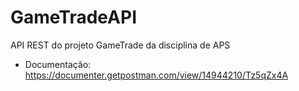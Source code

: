 # GameTradeAPI
API REST do projeto GameTrade da disciplina de APS
- Documentação: https://documenter.getpostman.com/view/14944210/Tz5qZx4A
